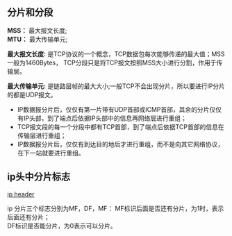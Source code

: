 ## 分片和分段

**MSS：** 最大报文长度;  
**MTU：** 最大传输单元;  

**最大报文长度:** 是TCP协议的一个概念，TCP数据包每次能够传递的最大值；MSS一般为1460Bytes，
TCP分段只是将TCP报文按照MSS大小进行分割，作用于传输层。   

**最大传输单元:** 是链路层帧的最大大小;一般TCP不会出现分片，所以要进行IP分片的都是UDP报文。

* IP数据报分片后，仅仅有第一片带有UDP首部或ICMP首部，其余的分片仅仅有IP头部，到了端点后依据IP头部中的信息再网络层进行重组；  
* TCP报文段的每一个分段中都有TCP首部，到了端点后依据TCP首部的信息在传输层进行重组；
* IP数据报分片后，仅仅有到达目的地后才进行重组，而不是向其它网络协议，在下一站就要进行重组。

## ip头中分片标志

[ip header](./img/ip_frag.jpg)  

ip 分片三个标志分别为MF，DF，MF：
MF标识后面是否还有分片，为1时，表示后面还有分片；  
DF标识是否能分片，为0表示可以分片。

